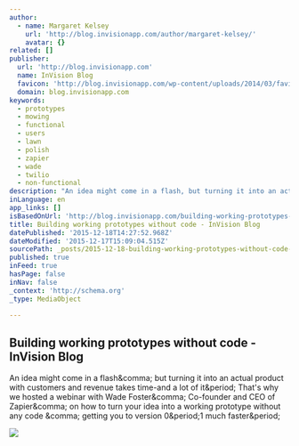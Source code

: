 ```yaml
---
author:
  - name: Margaret Kelsey
    url: 'http://blog.invisionapp.com/author/margaret-kelsey/'
    avatar: {}
related: []
publisher:
  url: 'http://blog.invisionapp.com'
  name: InVision Blog
  favicon: 'http://blog.invisionapp.com/wp-content/uploads/2014/03/favicon.png'
  domain: blog.invisionapp.com
keywords:
  - prototypes
  - mowing
  - functional
  - users
  - lawn
  - polish
  - zapier
  - wade
  - twilio
  - non-functional
description: "An idea might come in a flash, but turning it into an actual product with customers and revenue takes time-and a lot of it. That's why we hosted a webinar with Wade Foster, Co-founder and CEO of Zapier, on how to turn your idea into a working prototype without any code , getting you to version 0.1 much faster."
inLanguage: en
app_links: []
isBasedOnUrl: 'http://blog.invisionapp.com/building-working-prototypes-without-code/'
title: Building working prototypes without code - InVision Blog
datePublished: '2015-12-18T14:27:52.968Z'
dateModified: '2015-12-17T15:09:04.515Z'
sourcePath: _posts/2015-12-18-building-working-prototypes-without-code-invision-blog.md
published: true
inFeed: true
hasPage: false
inNav: false
_context: 'http://schema.org'
_type: MediaObject

---
```

<article style=""><h1>Building working prototypes without code - InVision Blog</h1><p>An idea might come in a flash&amp;comma; but turning it into an actual product with customers and revenue takes time-and a lot of it&amp;period; That's why we hosted a webinar with Wade Foster&amp;comma; Co-founder and CEO of Zapier&amp;comma; on how to turn your idea into a working prototype without any code &amp;comma; getting you to version 0&amp;period;1 much faster&amp;period;</p><img src="http://www.invisionapp.com/assets/img/InVision-share.jpg" /></article>